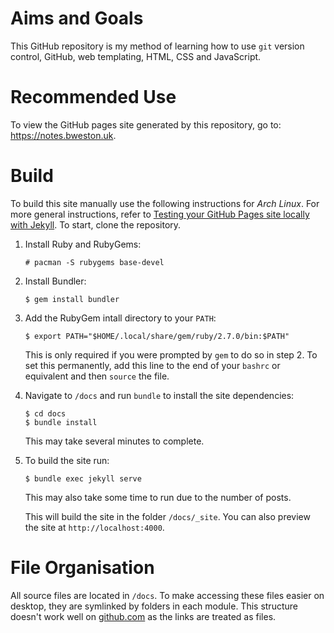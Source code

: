 # Aims and Goals

This GitHub repository is my method of learning how to use `git` version control, GitHub, web templating, HTML, CSS and JavaScript.

# Recommended Use
To view the GitHub pages site generated by this repository, go to: https://notes.bweston.uk.

# Build
To build this site manually use the following instructions for *Arch Linux*. For more general instructions, refer to [Testing your GitHub Pages site locally with Jekyll](https://docs.github.com/en/github/working-with-github-pages/testing-your-github-pages-site-locally-with-jekyll). To start, clone the repository.

1. Install Ruby and RubyGems:
	
	```
	# pacman -S rubygems base-devel
	```
1. Install Bundler:
	
	```
	$ gem install bundler
	```
1. Add the RubyGem intall directory to your `PATH`:

	```
	$ export PATH="$HOME/.local/share/gem/ruby/2.7.0/bin:$PATH"
	```
	
	This is only required if you were prompted by `gem` to do so in step 2. To set this permanently, add this line to the end of your `bashrc` or equivalent and then `source` the file.
1. Navigate to `/docs` and run `bundle` to install the site dependencies:

	```
	$ cd docs
	$ bundle install
	```
	
	This may take several minutes to complete.
1. To build the site run:

	```
	$ bundle exec jekyll serve
	```
	
	This may also take some time to run due to the number of posts.
	
	This will build the site in the folder `/docs/_site`. You can also preview the site at `http://localhost:4000`.
	
# File Organisation
All source files are located in `/docs`. To make accessing these files easier on desktop, they are symlinked by folders in each module. This structure doesn't work well on [github.com](https://github.com/bweston6/UoL) as the links are treated as files. 
